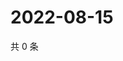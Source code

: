 # 2022-08-15

共 0 条

<!-- BEGIN WEIBO -->
<!-- 最后更新时间 Mon Aug 15 2022 15:14:35 GMT+0800 (China Standard Time) -->

<!-- END WEIBO -->
